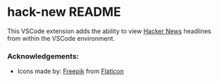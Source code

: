 # hack-new README

This VSCode extension adds the ability to view [Hacker News](https://news.ycombinator.com/) headlines from within the VSCode environment.

### Acknowledgements:

- Icons made by: [Freepik](http://www.freepik.com/) from [Flaticon](https://www.flaticon.com/)
